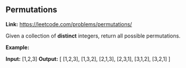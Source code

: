 ## Permutations

**Link:** https://leetcode.com/problems/permutations/

Given a collection of **distinct** integers, return all possible permutations.

**Example:**

**Input:** \[1,2,3\]
**Output:**
\[
  \[1,2,3\],
  \[1,3,2\],
  \[2,1,3\],
  \[2,3,1\],
  \[3,1,2\],
  \[3,2,1\]
\]